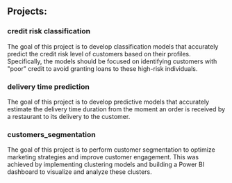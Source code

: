 

## Projects:

### credit risk classification
The goal of this project is to develop classification models that accurately predict the credit risk level of customers based on their profiles. Specifically, the models should be focused on identifying customers with "poor" credit to avoid granting loans to these high-risk individuals.

### delivery time prediction
The goal of this project is to develop predictive models that accurately estimate the delivery time duration from the moment an order is received by a restaurant to its delivery to the customer.

### customers_segmentation
The goal of this project is to perform customer segmentation to optimize marketing strategies and improve customer engagement. This was achieved by implementing clustering models and building a Power BI dashboard to visualize and analyze these clusters.




